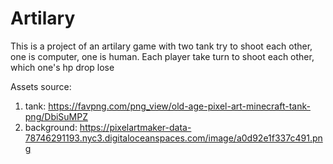 # Artilary

This is a project of an artilary game with two tank try to shoot each other, one is computer, one is human. Each player take turn to shoot each other,
which one's hp drop lose

Assets source:

1. tank: https://favpng.com/png_view/old-age-pixel-art-minecraft-tank-png/DbiSuMPZ
2. background: https://pixelartmaker-data-78746291193.nyc3.digitaloceanspaces.com/image/a0d92e1f337c491.png
